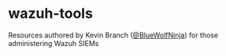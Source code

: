 # wazuh-tools
Resources authored by Kevin Branch ([@BlueWolfNinja](https://x.com/BlueWolfNinja)) for those administering Wazuh SIEMs
